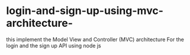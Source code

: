 # login-and-sign-up-using-mvc-architecture-
this implement the Model  View and Controller (MVC) architecture For the login and the sign up API using node js
